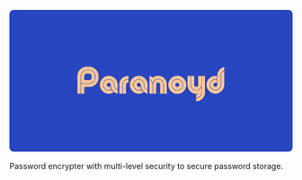 ![Paranoyd banner](/static/banner.png)

Password encrypter with multi-level security to secure password storage. 
